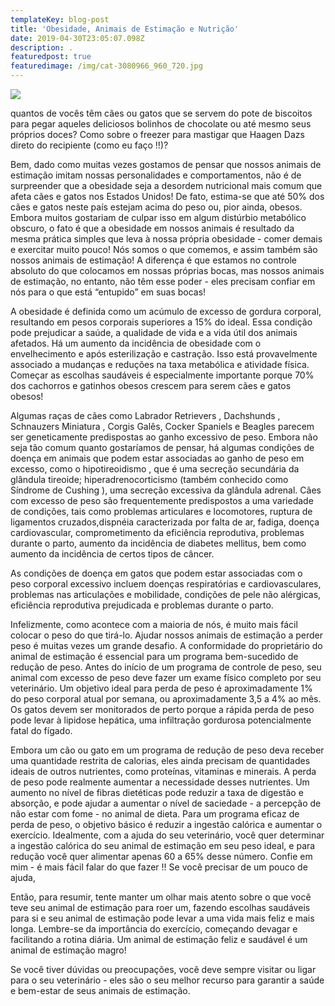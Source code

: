 ```yaml
---
templateKey: blog-post
title: 'Obesidade, Animais de Estimação e Nutrição'
date: 2019-04-30T23:05:07.098Z
description: .
featuredpost: true
featuredimage: /img/cat-3080966_960_720.jpg
---
```

![](/img/cat-3080966_960_720.jpg)

quantos de vocês têm cães ou gatos que se servem do pote de biscoitos para pegar aqueles deliciosos bolinhos de chocolate ou até mesmo seus próprios doces? Como sobre o freezer para mastigar que Haagen Dazs direto do recipiente (como eu faço !!)?

Bem, dado como muitas vezes gostamos de pensar que nossos animais de estimação imitam nossas personalidades e comportamentos, não é de surpreender que a obesidade seja a desordem nutricional mais comum que afeta cães e gatos nos Estados Unidos! De fato, estima-se que até 50% dos cães e gatos neste país estejam acima do peso ou, pior ainda, obesos. Embora muitos gostariam de culpar isso em algum distúrbio metabólico obscuro, o fato é que a obesidade em nossos animais é resultado da mesma prática simples que leva à nossa própria obesidade - comer demais e exercitar muito pouco! Nós somos o que comemos, e assim também são nossos animais de estimação! A diferença é que estamos no controle absoluto do que colocamos em nossas próprias bocas, mas nossos animais de estimação, no entanto, não têm esse poder - eles precisam confiar em nós para o que está “entupido” em suas bocas! 

A obesidade é definida como um acúmulo de excesso de gordura corporal, resultando em pesos corporais superiores a 15% do ideal.   Essa condição pode prejudicar a saúde, a qualidade de vida e a vida útil dos animais afetados. Há um aumento da incidência de obesidade com o envelhecimento e após esterilização e castração. Isso está provavelmente associado a mudanças e reduções na taxa metabólica e atividade física. Começar as escolhas saudáveis ​​é especialmente importante porque 70% dos cachorros e gatinhos obesos crescem para serem cães e gatos obesos!

Algumas raças de cães como  Labrador Retrievers ,  Dachshunds ,  Schnauzers Miniatura , Corgis Galês, Cocker Spaniels e  Beagles  parecem ser geneticamente predispostas ao ganho excessivo de peso. Embora não seja tão comum quanto gostaríamos de pensar, há algumas condições de doença em animais que podem estar associadas ao ganho de peso em excesso, como o  hipotireoidismo , que é uma secreção secundária da glândula tireoide; hiperadrenocorticismo (também conhecido como  Síndrome de Cushing ), uma secreção excessiva da glândula adrenal. Cães com excesso de peso são frequentemente predispostos a uma variedade de condições, tais como problemas articulares e locomotores, ruptura de ligamentos cruzados,dispnéia caracterizada por falta de ar, fadiga, doença cardiovascular, comprometimento da eficiência reprodutiva, problemas durante o parto, aumento da incidência de diabetes mellitus, bem como aumento da incidência de certos tipos de câncer.  

As condições de doença em gatos que podem estar associadas com o peso corporal excessivo incluem doenças respiratórias e cardiovasculares, problemas nas articulações e mobilidade, condições de pele não alérgicas, eficiência reprodutiva prejudicada e problemas durante o parto.

Infelizmente, como acontece com a maioria de nós, é muito mais fácil colocar o peso do que tirá-lo. Ajudar nossos animais de estimação a perder peso é muitas vezes um grande desafio. A conformidade do proprietário do animal de estimação é essencial para um programa bem-sucedido de redução de peso. Antes do início de um programa de controle de peso, seu animal com excesso de peso deve fazer um exame físico completo por seu veterinário. Um objetivo ideal para perda de peso é aproximadamente 1% do peso corporal atual por semana, ou aproximadamente 3,5 a 4% ao mês. Os gatos devem ser monitorados de perto porque a rápida perda de peso pode levar à lipidose hepática, uma infiltração gordurosa potencialmente fatal do fígado. 

Embora um cão ou gato em um programa de redução de peso deva receber uma quantidade restrita de calorias, eles ainda precisam de quantidades ideais de outros nutrientes, como proteínas, vitaminas e minerais. A perda de peso pode realmente aumentar a necessidade desses nutrientes. Um aumento no nível de fibras dietéticas pode reduzir a taxa de digestão e absorção, e pode ajudar a aumentar o nível de saciedade - a percepção de não estar com fome - no animal de dieta. Para um programa eficaz de perda de peso, o objetivo básico é reduzir a ingestão calórica e aumentar o exercício. Idealmente, com a ajuda do seu veterinário, você quer determinar a ingestão calórica do seu animal de estimação em seu peso ideal, e para redução você quer alimentar apenas 60 a 65% desse número. Confie em mim - é mais fácil falar do que fazer !! Se você precisar de um pouco de ajuda,

Então, para resumir, tente manter um olhar mais atento sobre o que você teve seu animal de estimação para roer um, fazendo escolhas saudáveis ​​para si e seu animal de estimação pode levar a uma vida mais feliz e mais longa. Lembre-se da importância do exercício, começando devagar e facilitando a rotina diária. Um animal de estimação feliz e saudável é um animal de estimação magro!

Se você tiver dúvidas ou preocupações, você deve sempre visitar ou ligar para o seu veterinário - eles são o seu melhor recurso para garantir a saúde e bem-estar de seus animais de estimação.
